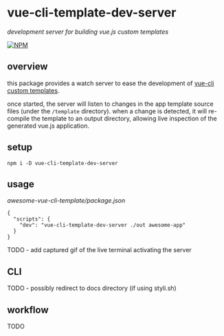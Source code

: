 # vue-cli-template-dev-server

*development server for building vue.js custom templates*

[![NPM][1]][2]


## overview

this package provides a watch server to ease the development of [vue-cli custom templates][3].

once started, the server will listen to changes in the app template source files (under the `/template` directory).
when a change is detected, it will re-compile the template to an output directory, allowing live inspection of the 
generated vue.js application.


## setup

    npm i -D vue-cli-template-dev-server


## usage

*awesome-vue-cli-template/package.json*

    {
      "scripts": {
        "dev": "vue-cli-template-dev-server ./out awesome-app"
      }
    }

TODO - add captured gif of the live terminal activating the server


## CLI

TODO - possibly redirect to docs directory (if using styli.sh)


## workflow

TODO




[1]: https://img.shields.io/npm/v/vue-cli-template-dev-server.svg?style=flat-square
[2]: https://www.npmjs.com/package/vue-cli-template-dev-server
[3]: https://github.com/vuejs/vue-cli/tree/master#custom-templates

